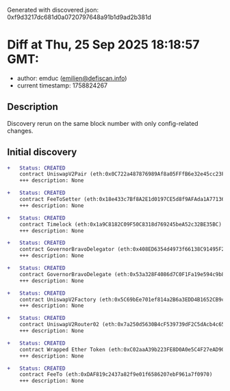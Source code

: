 Generated with discovered.json: 0xf9d3217dc681d0a0720797648a91b1d9ad2b381d

# Diff at Thu, 25 Sep 2025 18:18:57 GMT:

- author: emduc (<emilien@defiscan.info>)
- current timestamp: 1758824267

## Description

Discovery rerun on the same block number with only config-related changes.

## Initial discovery

```diff
+   Status: CREATED
    contract UniswapV2Pair (eth:0x0C722a487876989Af8a05FFfB6e32e45cc23FB3A)
    +++ description: None
```

```diff
+   Status: CREATED
    contract FeeToSetter (eth:0x18e433c7Bf8A2E1d0197CE5d8f9AFAda1A771360)
    +++ description: None
```

```diff
+   Status: CREATED
    contract Timelock (eth:0x1a9C8182C09F50C8318d769245beA52c32BE35BC)
    +++ description: None
```

```diff
+   Status: CREATED
    contract GovernorBravoDelegator (eth:0x408ED6354d4973f66138C91495F2f2FCbd8724C3)
    +++ description: None
```

```diff
+   Status: CREATED
    contract GovernorBravoDelegate (eth:0x53a328F4086d7C0F1Fa19e594c9b842125263026)
    +++ description: None
```

```diff
+   Status: CREATED
    contract UniswapV2Factory (eth:0x5C69bEe701ef814a2B6a3EDD4B1652CB9cc5aA6f)
    +++ description: None
```

```diff
+   Status: CREATED
    contract UniswapV2Router02 (eth:0x7a250d5630B4cF539739dF2C5dAcb4c659F2488D)
    +++ description: None
```

```diff
+   Status: CREATED
    contract Wrapped Ether Token (eth:0xC02aaA39b223FE8D0A0e5C4F27eAD9083C756Cc2)
    +++ description: None
```

```diff
+   Status: CREATED
    contract FeeTo (eth:0xDAF819c2437a82f9e01f6586207ebF961a7f0970)
    +++ description: None
```
